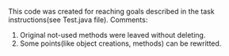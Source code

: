 This code was created for reaching goals described in the task instructions(see Test.java file).
Comments:
1. Original not-used methods were leaved without deleting.
2. Some points(like object creations, methods) can be rewritted. 
